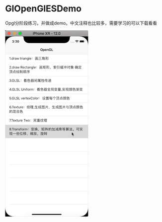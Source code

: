 # GlOpenGlESDemo
Opgl分阶段练习，并做成demo。中文注释也比较多，需要学习的可以下载看看



![image](https://github.com/gleeeli/GlOpenGlESDemo/blob/master/%E6%95%88%E6%9E%9C%E5%9B%BE.gif)
